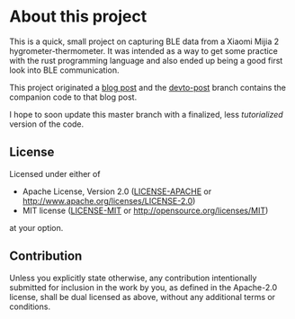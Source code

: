 # About this project
This is a quick, small project on capturing BLE data from a Xiaomi Mijia 2 hygrometer-thermometer. It was intended as a way to get some practice with the rust programming language and also ended up being a good first look into BLE communication.

This project originated a [blog post](https://dev.to/lcsfelix/using-rust-blurz-to-capture-bluetooth-messages-9f-temp-slug-3838740?preview=259783675da772c58dae7c7ec5e06fd3e9746205826a13f6c39fcdefba2e37713113f2b21f1aeade314f556d37c2bc59e2c0b128499dd616d3622327) and the [devto-post](https://github.com/lcsfelix/reading-xiaomi-temp/tree/devto-post) branch contains the companion code to that blog post.

I hope to soon update this master branch with a finalized, less _tutorialized_ version of the code.

## License

Licensed under either of

 * Apache License, Version 2.0
   ([LICENSE-APACHE](LICENSE-APACHE) or http://www.apache.org/licenses/LICENSE-2.0)
 * MIT license
   ([LICENSE-MIT](LICENSE-MIT) or http://opensource.org/licenses/MIT)

at your option.

## Contribution

Unless you explicitly state otherwise, any contribution intentionally submitted
for inclusion in the work by you, as defined in the Apache-2.0 license, shall be
dual licensed as above, without any additional terms or conditions.